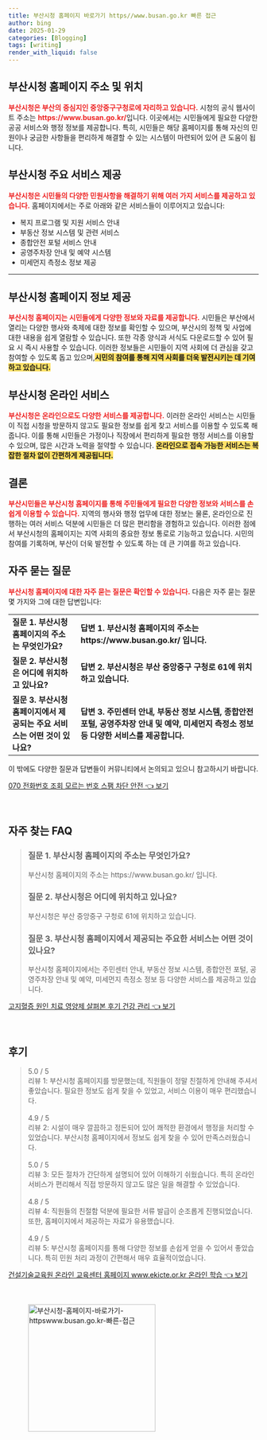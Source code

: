 ```yaml
---
title: 부산시청 홈페이지 바로가기 https//www.busan.go.kr 빠른 접근
author: bing
date: 2025-01-29
categories: [Blogging]
tags: [writing]
render_with_liquid: false
---
```



<h2 id='부산시청 홈페이지 주소 및 위치'>부산시청 홈페이지 주소 및 위치</h2>

<p><b><span style="color: #ee2323;">부산시청은 부산의 중심지인 중앙중구구청로에 자리하고 있습니다.</span></b> 시청의 공식 웹사이트 주소는 <b><span style="color: #ee2323;">https://www.busan.go.kr/</span></b>입니다. 이곳에서는 시민들에게 필요한 다양한 공공 서비스와 행정 정보를 제공합니다. 특히, 시민들은 해당 홈페이지를 통해 자신의 민원이나 궁금한 사항들을 편리하게 해결할 수 있는 시스템이 마련되어 있어 큰 도움이 됩니다.</p>

<h2 id='부산시청 주요 서비스 제공'>부산시청 주요 서비스 제공</h2>

<p><b><span style="color: #ee2323;">부산시청은 시민들의 다양한 민원사항을 해결하기 위해 여러 가지 서비스를 제공하고 있습니다.</span></b> 홈페이지에서는 주로 아래와 같은 서비스들이 이루어지고 있습니다:</p>

<ul>
    <li>복지 프로그램 및 지원 서비스 안내</li>
    <li>부동산 정보 시스템 및 관련 서비스</li>
    <li>종합안전 포털 서비스 안내</li>
    <li>공영주차장 안내 및 예약 시스템</li>
    <li>미세먼지 측정소 정보 제공</li>
</ul>

<hr />

<h2 id='부산시청 홈페이지 정보 제공'>부산시청 홈페이지 정보 제공</h2>

<p><b><span style="color: #ee2323;">부산시청 홈페이지는 시민들에게 다양한 정보와 자료를 제공합니다.</span></b> 시민들은 부산에서 열리는 다양한 행사와 축제에 대한 정보를 확인할 수 있으며, 부산시의 정책 및 사업에 대한 내용을 쉽게 열람할 수 있습니다. 또한 각종 양식과 서식도 다운로드할 수 있어 필요 시 즉시 사용할 수 있습니다. 이러한 정보들은 시민들이 지역 사회에 더 관심을 갖고 참여할 수 있도록 돕고 있으며,<b><span style="background-color: #ffe066;">시민의 참여를 통해 지역 사회를 더욱 발전시키는 데 기여하고 있습니다.</span></b></p>

<h2 id='부산시청 온라인 서비스'>부산시청 온라인 서비스</h2>

<p><b><span style="color: #ee2323;">부산시청은 온라인으로도 다양한 서비스를 제공합니다.</span></b> 이러한 온라인 서비스는 시민들이 직접 시청을 방문하지 않고도 필요한 정보를 쉽게 찾고 서비스를 이용할 수 있도록 해줍니다. 이를 통해 시민들은 가정이나 직장에서 편리하게 필요한 행정 서비스를 이용할 수 있으며, 많은 시간과 노력을 절약할 수 있습니다. <b><span style="background-color: #ffe066;">온라인으로 접속 가능한 서비스는 복잡한 절차 없이 간편하게 제공됩니다.</span></b></p>

<h2 id='결론'>결론</h2>

<p><b><span style="color: #ee2323;">부산시민들은 부산시청 홈페이지를 통해 주민들에게 필요한 다양한 정보와 서비스를 손쉽게 이용할 수 있습니다.</span></b> 지역의 행사와 행정 업무에 대한 정보는 물론, 온라인으로 진행하는 여러 서비스 덕분에 시민들은 더 많은 편리함을 경험하고 있습니다. 이러한 점에서 부산시청의 홈페이지는 지역 사회의 중요한 정보 통로로 기능하고 있습니다. 시민의 참여를 기록하며, 부산이 더욱 발전할 수 있도록 하는 데 큰 기여를 하고 있습니다.</p>

<h2 id='자주 묻는 질문'>자주 묻는 질문</h2>

<p><b><span style="color: #ee2323;">부산시청 홈페이지에 대한 자주 묻는 질문은 확인할 수 있습니다.</span></b> 다음은 자주 묻는 질문 몇 가지와 그에 대한 답변입니다:</p>

<table>
    <tr>
        <td><b>질문 1. 부산시청 홈페이지의 주소는 무엇인가요?</b></td>
        <td><b>답변 1. 부산시청 홈페이지의 주소는 https://www.busan.go.kr/ 입니다.</b></td>
    </tr>
    <tr>
        <td><b>질문 2. 부산시청은 어디에 위치하고 있나요?</b></td>
        <td><b>답변 2. 부산시청은 부산 중앙중구 구청로 61에 위치하고 있습니다.</b></td>
    </tr>
    <tr>
        <td><b>질문 3. 부산시청 홈페이지에서 제공되는 주요 서비스는 어떤 것이 있나요?</b></td>
        <td><b>답변 3. 주민센터 안내, 부동산 정보 시스템, 종합안전 포털, 공영주차장 안내 및 예약, 미세먼지 측정소 정보 등 다양한 서비스를 제공합니다.</b></td>
    </tr>
</table>

<p>이 밖에도 다양한 질문과 답변들이 커뮤니티에서 논의되고 있으니 참고하시기 바랍니다.</p>


<p><a class="click-button" title="070 전화번호 조회 모르는 번호 스팸 차단 안전" href="https://afficreate.github.io/posts/070-%EC%A0%84%ED%99%94%EB%B2%88%ED%98%B8-%EC%A1%B0%ED%9A%8C-%EB%AA%A8%EB%A5%B4%EB%8A%94-%EB%B2%88%ED%98%B8-%EC%8A%A4%ED%8C%B8-%EC%B0%A8%EB%8B%A8-%EC%95%88%EC%A0%84/" rel="dofollow">070 전화번호 조회 모르는 번호 스팸 차단 안전 👈 보기</a></p><br>
<h2 id='자주_찾는_FAQ'>자주 찾는 FAQ</h2>
<div itemscope="" itemtype="https://schema.org/FAQPage">
<blockquote>
<div itemscope="" itemprop="mainEntity" itemtype="https://schema.org/Question">
<h3 itemprop="name">질문 1. 부산시청 홈페이지의 주소는 무엇인가요?</h3>
<div itemscope="" itemprop="acceptedAnswer" itemtype="https://schema.org/Answer">
<span itemprop="text">
<p>부산시청 홈페이지의 주소는 https://www.busan.go.kr/ 입니다.</p>
</span>
</div>
</div>
<div itemscope="" itemprop="mainEntity" itemtype="https://schema.org/Question">
<h3 itemprop="name">질문 2. 부산시청은 어디에 위치하고 있나요?</h3>
<div itemscope="" itemprop="acceptedAnswer" itemtype="https://schema.org/Answer">
<span itemprop="text">
<p>부산시청은 부산 중앙중구 구청로 61에 위치하고 있습니다.</p>
</span>
</div>
</div>
<div itemscope="" itemprop="mainEntity" itemtype="https://schema.org/Question">
<h3 itemprop="name">질문 3. 부산시청 홈페이지에서 제공되는 주요한 서비스는 어떤 것이 있나요?</h3>
<div itemscope="" itemprop="acceptedAnswer" itemtype="https://schema.org/Answer">
<span itemprop="text">
<p>부산시청 홈페이지에서는 주민센터 안내, 부동산 정보 시스템, 종합안전 포털, 공영주차장 안내 및 예약, 미세먼지 측정소 정보 등 다양한 서비스를 제공하고 있습니다.</p>
</span>
</div>
</div>
</blockquote>
</div>
<p><a class="click-button" title="고지혈증 원인 치료 영양제 살펴본 후기 건강 관리" href="https://afficreate.github.io/posts/%EA%B3%A0%EC%A7%80%ED%98%88%EC%A6%9D-%EC%9B%90%EC%9D%B8-%EC%B9%98%EB%A3%8C-%EC%98%81%EC%96%91%EC%A0%9C-%EC%82%B4%ED%8E%B4%EB%B3%B8-%ED%9B%84%EA%B8%B0-%EA%B1%B4%EA%B0%95-%EA%B4%80%EB%A6%AC/" rel="dofollow">고지혈증 원인 치료 영양제 살펴본 후기 건강 관리 👈 보기</a></p><br>
<h2 id='후기'>후기</h2>
<div itemscope itemtype="https://schema.org/Product">
  <blockquote>
  <div itemprop="review" itemscope itemtype="https://schema.org/Review">
      <div itemprop="reviewRating" itemscope itemtype="https://schema.org/Rating"> <span itemprop="ratingValue">5.0</span> / <span itemprop="bestRating">5</span> </div>
      <span itemprop="reviewBody">리뷰 1: 부산시청 홈페이지를 방문했는데, 직원들이 정말 친절하게 안내해 주셔서 좋았습니다. 필요한 정보도 쉽게 찾을 수 있었고, 서비스 이용이 매우 편리했습니다.</span>
  </div>
  <br>
  <div itemprop="review" itemscope itemtype="https://schema.org/Review">
      <div itemprop="reviewRating" itemscope itemtype="https://schema.org/Rating"> <span itemprop="ratingValue">4.9</span> / <span itemprop="bestRating">5</span> </div>
      <span itemprop="reviewBody">리뷰 2: 시설이 매우 깔끔하고 정돈되어 있어 쾌적한 환경에서 행정을 처리할 수 있었습니다. 부산시청 홈페이지에서 정보도 쉽게 찾을 수 있어 만족스러웠습니다.</span>
  </div>
  <br>
  <div itemprop="review" itemscope itemtype="https://schema.org/Review">
      <div itemprop="reviewRating" itemscope itemtype="https://schema.org/Rating"> <span itemprop="ratingValue">5.0</span> / <span itemprop="bestRating">5</span> </div>
      <span itemprop="reviewBody">리뷰 3: 모든 절차가 간단하게 설명되어 있어 이해하기 쉬웠습니다. 특히 온라인 서비스가 편리해서 직접 방문하지 않고도 많은 일을 해결할 수 있었습니다.</span>
  </div>
  <br>
  <div itemprop="review" itemscope itemtype="https://schema.org/Review">
      <div itemprop="reviewRating" itemscope itemtype="https://schema.org/Rating"> <span itemprop="ratingValue">4.8</span> / <span itemprop="bestRating">5</span> </div>
      <span itemprop="reviewBody">리뷰 4: 직원들의 친절함 덕분에 필요한 서류 발급이 순조롭게 진행되었습니다. 또한, 홈페이지에서 제공하는 자료가 유용했습니다.</span>
  </div>
  <br>
  <div itemprop="review" itemscope itemtype="https://schema.org/Review">
      <div itemprop="reviewRating" itemscope itemtype="https://schema.org/Rating"> <span itemprop="ratingValue">4.9</span> / <span itemprop="bestRating">5</span> </div>
      <span itemprop="reviewBody">리뷰 5: 부산시청 홈페이지를 통해 다양한 정보를 손쉽게 얻을 수 있어서 좋았습니다. 특히 민원 처리 과정이 간편해서 매우 효율적이었습니다.</span>
  </div>
  </blockquote>
</div>
<p><a class="click-button" title="건설기술교육원 온라인 교육센터 홈페이지 www.ekicte.or.kr 온라인 학습" href="https://afficreate.github.io/posts/%EA%B1%B4%EC%84%A4%EA%B8%B0%EC%88%A0%EA%B5%90%EC%9C%A1%EC%9B%90-%EC%98%A8%EB%9D%BC%EC%9D%B8-%EA%B5%90%EC%9C%A1%EC%84%BC%ED%84%B0-%ED%99%88%ED%8E%98%EC%9D%B4%EC%A7%80-www.ekicte.or.kr-%EC%98%A8%EB%9D%BC%EC%9D%B8-%ED%95%99%EC%8A%B5/" rel="dofollow">건설기술교육원 온라인 교육센터 홈페이지 www.ekicte.or.kr 온라인 학습 👈 보기</a></p><br>
<figure class="image"><img src="https://afficreate.github.io/assets/img/thumbnail/부산시청-홈페이지-바로가기-httpswww.busan.go.kr-빠른-접근.webp" alt="부산시청-홈페이지-바로가기-httpswww.busan.go.kr-빠른-접근" width="256" height="256"></figure>